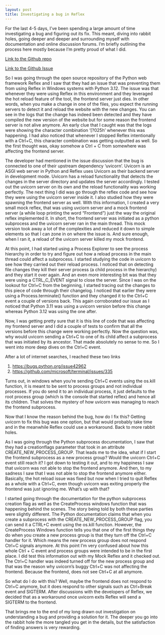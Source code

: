 ```yaml
---
layout: post
title: Investigating a bug in Reflex
---
```


For the last 4-5 days, I’ve been spending a large amount of time investigating a bug and figuring out its fix. This meant, diving into rabbit holes, going deeper and deeper and surrounding myself with documentation and online discussion forums. I’m briefly outlining the process here mostly because I’m pretty proud of what I did.

[Link to the Github repo](https://github.com/reflex-dev/reflex)

[Link to the Github Issue](https://github.com/reflex-dev/reflex/issues/2335)

So I was going through the open source repository of the Python web framework Reflex and I saw that they had an issue that was preventing them from using Reflex in Windows systems with Python 3.12. The issue was that whenever they were using Reflex in this environment and they leveraged the hot reload feature of the tool, the frontend server just dies. In other words, when you make a change in one of the files, you expect the running servers to detect it and reload the website with the new changes. You can see in the logs that the change has indeed been detected and they have compiled the new version of the website but for some reason the frontend server is not alive anymore. An early clue that I caught was that the logs were showing the character combination ‘[?025h’ whenever this was happening. I had also noticed that whenever I stopped Reflex intentionally with a Ctrl+C,  this character combination was getting outputted as well. So the first thought was, okay somehow a Ctrl + C from somewhere was affecting the frontend server.

The developer had mentioned in the issue discussion that the bug is connected to one of their upstream dependency ‘uvicorn’. Uvicorn is an ASGI web server in Python and Reflex uses Uvicorn as their backend server in development mode. Uvicorn has a reload functionality that detects the changes in the server directory and updates the server accordingly. I tested out the uvicorn server on its own and the reload functionality was working perfectly. The next thing I did was go through the reflex code and see how they were using the uvicorn server inside it. I also studied how they were spawning the frontend server as well. With this information, I created a very small mock reflex, that was using uvciorn server and a mock frontend server (a while loop printing the word “Frontend”) just the way the original reflex implemented it. In short, the frontend server was initiated as a python subprocess and the uvicorn server ran in the main thread. This mock version took away a lot of the complexities and reduced it down to simple elements so that I can zone in on where the issue is. And sure enough, when I ran it, a reload of the uvicorn server killed my mock frontend.


At this point, I had started using a Process Explorer to see the process hierarchy in order to try and figure out how a reload process in the main thread could affect a subprocess. I started studying the code in uvicorn to see how they carried out their reload process. I noticed that on detecting file changes they kill their server process (a child process in the hierarchy) and they start it over again. And an even more interesting bit was that they were using a CTRL\_C\_EVENT signal to close the server. Since I was on the lookout for Ctrl+C from the beginning, I started tracing out the changes to this piece of code through their changelog. I noticed that earlier they were using a Process.terminate() function and they changed it to the Ctrl+C event a couple of versions back. This again corroborated our issue as I noticed that Python 3.11 was using a uvicorn version before this change whereas Python 3.12 was using the one after.

Now, I was getting pretty sure that it is this line of code that was affecting my frontend server and I did a couple of tests to confirm that all the versions before this change were working perfectly. Now the question was, why would uvicorn sending a Ctrl+C to one of its child affect a subprocess that was initiated by its ancestor. That made absolutely no sense to me. So I went into more deep dives on the Ctrl+C event.

After a lot of internet searches, I reached these two links
1. <https://bugs.python.org/issue42962>
2. <https://github.com/microsoft/terminal/issues/335>

Turns out, in windows when you’re sending Ctrl+C events using the os.kill function, it is meant to be sent to process groups and not individual processes. If you do send it to an individual process, it just defaults to the root process group (which is the console that started reflex) and hence all its children. That solves the mystery of how uvicorn was managing to reach the frontend subprocess.

Now that I know the reason behind the bug, how do I fix this? Getting uvicorn to fix this bug was one option, but that would probably take time and in the meanwhile Reflex could use a workaround. Back to more rabbit holes.

As I was going through the Python subprocess documentation, I saw that they had a creationflags parameter that took in an attribute CREATE\_NEW\_PROCESS\_GROUP. That leads me to the idea, what if I start the frontend subprocess as a new process group? Would the uvicorn Ctrl+C event still reach it? I got down to testing it out, and to my happiness I saw that uvicorn was not able to stop the frontend anymore. And then, to my sadness I saw that I was not able to stop the frontend anymore either. Basically, the hot reload issue was fixed but now when I tried to quit Reflex as a whole with a Ctrl+C, even though uvicorn was exiting properly the frontend was just ignoring me. What’s up with that?

I started going through the documentation for the python subprocess creation flag as well as the CreateProcess windows function that was happening behind the scenes. The story being told by both these parties were slightly different. The Python documentation claims that when you create a subprocess with the CREATE\_NEW\_PROCESS\_GROUP flag, you can send it a CTRL+C event using the os.kill function. However, the CreateProcess Windows function tells you that one of the first things they do when you create a new process group is that they turn off the Ctrl+C handler for it. Which means the new process group does not respond Ctrl+C signals anymore. At this point I’m very confused about how this whole Ctrl + C event and process groups were intended to be in the first place. I did test this information out with my Mock Reflex and it checked out. The Ctrl+C handler was indeed turned off for the new process group and that was the reason why uvicorn’s buggy Ctrl+C was not affecting the frontend. Because the frontend, does not see Ctrl+C at all anymore. 

So what do I do with this? Well, maybe the frontend does not respond to Ctrl+C anymore, but it does respond to other signals such as Ctrl+Break event and SIGTERM. After discussions with the developers of Reflex, we decided that as a workaround once uvicorn exits Reflex will send a SIGTERM to the frontend.

That brings me to the end of my long drawn out investigation on understanding a bug and providing a solution for it. The deeper you go into the rabbit hole the more tangled you get in the details, but the satisfaction of finding answers is very rewarding. 
 

